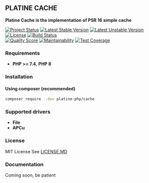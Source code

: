 ## PLATINE CACHE
**Platine Cache is the implementation of PSR 16 simple cache**

[![Project Status](http://opensource.box.com/badges/active.svg)](http://opensource.box.com/badges)
[![Latest Stable Version](https://poser.pugx.org/platine-php/cache/v)](https://packagist.org/packages/platine-php/cache)
[![Latest Unstable Version](https://poser.pugx.org/platine-php/cache/v/unstable)](https://packagist.org/packages/platine-php/cache)
[![License](https://poser.pugx.org/platine-php/cache/license)](https://packagist.org/packages/platine-php/cache)
[![Build Status](https://img.shields.io/travis/platine-php/cache/develop.svg?style=flat-square)](https://travis-ci.com/platine-php/cache)  
[![Quality Score](https://img.shields.io/scrutinizer/g/platine-php/cache.svg?style=flat-square)](https://scrutinizer-ci.com/g/platine-php/cache)
[![Maintainability](https://api.codeclimate.com/v1/badges/8c328e254185b0fd98ae/maintainability)](https://codeclimate.com/github/platine-php/cache/maintainability)
[![Test Coverage](https://api.codeclimate.com/v1/badges/8c328e254185b0fd98ae/test_coverage)](https://codeclimate.com/github/platine-php/cache/test_coverage)

### Requirements 
- **PHP >= 7.4**, **PHP 8** 

### Installation
#### Using composer (recommended)
```bash
composer require --dev platine-php/cache
```

### Supported drivers 
- **File**
- **APCu**

### License
MIT License See [LICENSE.MD](LICENSE.MD)

### Documentation 
Coming soon, be patient
